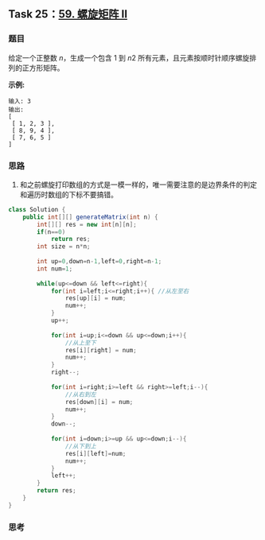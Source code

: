 ## Task 25：[59. 螺旋矩阵 II](https://leetcode-cn.com/problems/spiral-matrix-ii/)

### 题目

给定一个正整数 *n*，生成一个包含 1 到 *n*2 所有元素，且元素按顺时针顺序螺旋排列的正方形矩阵。

**示例:**

```
输入: 3
输出:
[
 [ 1, 2, 3 ],
 [ 8, 9, 4 ],
 [ 7, 6, 5 ]
]
```

### 思路

1. 和之前螺旋打印数组的方式是一模一样的，唯一需要注意的是边界条件的判定和遍历时数组的下标不要搞错。

```java
class Solution {
    public int[][] generateMatrix(int n) {
        int[][] res = new int[n][n];
        if(n==0)
            return res;
        int size = n*n;
        
        int up=0,down=n-1,left=0,right=n-1;
        int num=1;
        
        while(up<=down && left<=right){
            for(int i=left;i<=right;i++){ //从左至右
                res[up][i] = num;
                num++;
            }
            up++;
            
            for(int i=up;i<=down && up<=down;i++){
                //从上至下
                res[i][right] = num;
                num++;
            }
            right--;
            
            for(int i=right;i>=left && right>=left;i--){
                //从右到左
                res[down][i] = num;
                num++;
            }
            down--;
            
            for(int i=down;i>=up && up<=down;i--){
                //从下到上
                res[i][left]=num;
                num++;
            }
            left++;
        }
        return res;
    }
}
```

### 思考

